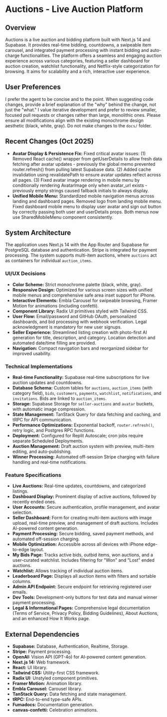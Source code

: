 # Auctions - Live Auction Platform

## Overview
Auctions is a live auction and bidding platform built with Next.js 14 and Supabase. It provides real-time bidding, countdowns, a swipeable item carousel, and integrated payment processing with instant bidding and auto-charge functionalities. The platform offers a seamless and engaging auction experience across various categories, featuring a seller dashboard for auction creation, watchlist functionality, and Netflix-style categorization for browsing. It aims for scalability and a rich, interactive user experience.

## User Preferences
I prefer the agent to be concise and to the point. When suggesting code changes, provide a brief explanation of the "why" behind the change, not just the "what." I value iterative development and prefer to review smaller, focused pull requests or changes rather than large, monolithic ones. Please ensure all modifications align with the existing monochrome design aesthetic (black, white, gray). Do not make changes to the `docs/` folder.

## Recent Changes (Oct 2025)
- **Avatar Display & Persistence Fix:** Fixed critical avatar issues: (1) Removed React cache() wrapper from getUserDetails to allow fresh data fetching after avatar updates - previously the global memo prevented router.refresh() from pulling latest Supabase data. (2) Added cache invalidation using revalidatePath to ensure avatar updates reflect across all pages. (3) Fixed avatar image rendering in mobile menu by conditionally rendering AvatarImage only when avatar_url exists - previously empty strings caused fallback initials to always display.
- **Unified Mobile Menu:** Standardized mobile navigation menus across landing and dashboard pages. Removed logo from landing mobile menu. Fixed dashboard mobile menu to display user avatar and sign out button by correctly passing both user and userDetails props. Both menus now use SharedMobileMenu component consistently.

## System Architecture
The application uses Next.js 14 with the App Router and Supabase for PostgreSQL database and authentication. Stripe is integrated for payment processing. The system supports multi-item auctions, where `auctions` act as containers for individual `auction_items`.

### UI/UX Decisions
- **Color Scheme:** Strict monochrome palette (black, white, gray).
- **Responsive Design:** Optimized for various screen sizes with unified mobile menus and comprehensive safe area inset support for iPhone.
- **Interactive Elements:** Embla Carousel for swipeable browsing, Framer Motion for animations (including confetti).
- **Component Library:** Radix UI primitives styled with Tailwind CSS.
- **User Flow:** Email/password and GitHub OAuth, personalized dashboards, and bid processing with webhook verification. Legal acknowledgment is mandatory for new user signups.
- **Seller Experience:** Streamlined listing creation with photo-first AI generation for title, description, and category. Location detection and automated date/time filling are provided.
- **Navigation:** Compact navigation bars and reorganized sidebar for improved usability.

### Technical Implementations
- **Real-time Functionality:** Supabase real-time subscriptions for live auction updates and countdowns.
- **Database Schema:** Custom tables for `auctions`, `auction_items` (with category field), `bids`, `customers`, `payments`, `watchlist`, `notifications`, and `invitations`. Bids are linked to `auction_items`.
- **Storage:** Supabase Storage for `seller-auctions` and `avatar` buckets, with automatic image compression.
- **State Management:** TanStack Query for data fetching and caching, and tRPC for API communication.
- **Performance Optimizations:** Exponential backoff, `router.refresh()`, retry logic, and Postgres RPC functions.
- **Deployment:** Configured for Replit Autoscale; cron jobs require separate Scheduled Deployments.
- **Auction Management:** Draft auction system with preview, multi-item editing, and auto-publishing.
- **Winner Processing:** Automated off-session Stripe charging with failure handling and real-time notifications.

### Feature Specifications
- **Live Auctions:** Real-time updates, countdowns, and categorized listings.
- **Dashboard Display:** Prominent display of active auctions, followed by recently ended ones.
- **User Accounts:** Secure authentication, profile management, and avatar selection.
- **Seller Dashboard:** Form for creating multi-item auctions with image upload, real-time preview, and management of draft auctions. Includes AI-powered content generation.
- **Payment Processing:** Secure bidding, saved payment methods, and automated off-session charging.
- **Mobile Optimization:** Accessible across all devices with iPhone edge-to-edge layout.
- **My Bids Page:** Tracks active bids, outbid items, won auctions, and a user-curated watchlist. Includes filtering for "Won" and "Lost" ended auctions.
- **Watchlist:** Allows tracking of individual auction items.
- **Leaderboard Page:** Displays all auction items with filters and sortable columns.
- **Admin API Endpoint:** Secure endpoint for retrieving registered user emails.
- **Dev Tools:** Development-only buttons for test data and manual winner payment processing.
- **Legal & Informational Pages:** Comprehensive legal documentation (Terms of Service, Privacy Policy, Bidding Guidelines), About Auctions, and an enhanced How It Works page.

## External Dependencies
- **Supabase:** Database, Authentication, Realtime, Storage.
- **Stripe:** Payment processing.
- **OpenAI:** Vision API (GPT-4o) for AI-powered content generation.
- **Next.js 14:** Web framework.
- **React:** UI library.
- **Tailwind CSS:** Utility-first CSS framework.
- **Radix UI:** Unstyled component primitives.
- **Framer Motion:** Animation library.
- **Embla Carousel:** Carousel library.
- **TanStack Query:** Data fetching and state management.
- **tRPC:** End-to-end type-safe APIs.
- **Fumadocs:** Documentation generation.
- **canvas-confetti:** Celebration animations.